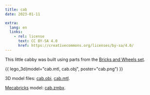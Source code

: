 ```yaml
---
title: cab
date: 2023-01-11

extra:
  lang: en
  links:
    - rel: license
      text: CC BY-SA 4.0
      href: https://creativecommons.org/licenses/by-sa/4.0/
---
```


This little cabby was built using parts from the [Bricks and Wheels set].

[Bricks and Wheels set]: https://brickset.com/sets/11014-1/Bricks-and-Wheels

{{ lego_3d(model="cab.mtl, cab.obj", poster="cab.png") }}

3D model files: <a href="cab.obj" download>cab.obj</a>, <a href="cab.mtl" download>cab.mtl</a>.

[Mecabricks] model: <a href="cab.zmbx" download>cab.zmbx</a>.

[Mecabricks]: https://www.mecabricks.com/
